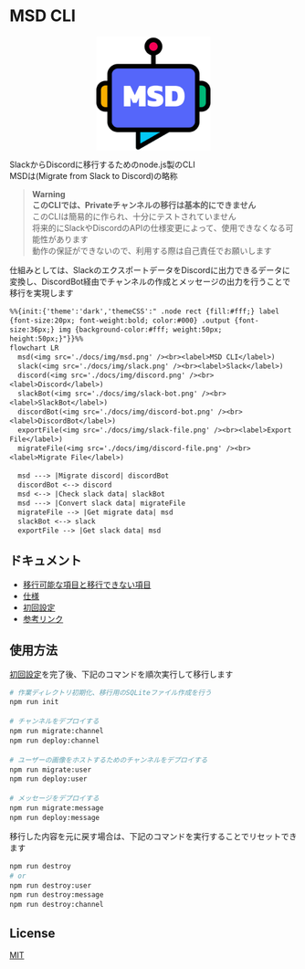 # MSD CLI

<img src="./docs//img/msd.png" style="margin-left:auto; margin-right:auto; width:200px; display:block;">

SlackからDiscordに移行するためのnode.js製のCLI  
MSDは(Migrate from Slack to Discord)の略称  

> **Warning**  
> **このCLIでは、Privateチャンネルの移行は基本的にできません**  
> このCLIは簡易的に作られ、十分にテストされていません  
> 将来的にSlackやDiscordのAPIの仕様変更によって、使用できなくなる可能性があります  
> 動作の保証ができないので、利用する際は自己責任でお願いします  

仕組みとしては、SlackのエクスポートデータをDiscordに出力できるデータに変換し、DiscordBot経由でチャンネルの作成とメッセージの出力を行うことで移行を実現します  

```mermaid
%%{init:{'theme':'dark','themeCSS':" .node rect {fill:#fff;} label {font-size:20px; font-weight:bold; color:#000} .output {font-size:36px;} img {background-color:#fff; weight:50px; height:50px;}"}}%%
flowchart LR
  msd(<img src='./docs/img/msd.png' /><br><label>MSD CLI</label>)
  slack(<img src='./docs/img/slack.png' /><br><label>Slack</label>)
  discord(<img src='./docs/img/discord.png' /><br><label>Discord</label>)
  slackBot(<img src='./docs/img/slack-bot.png' /><br><label>SlackBot</label>)
  discordBot(<img src='./docs/img/discord-bot.png' /><br><label>DiscordBot</label>)
  exportFile(<img src='./docs/img/slack-file.png' /><br><label>Export File</label>)
  migrateFile(<img src='./docs/img/discord-file.png' /><br><label>Migrate File</label>)

  msd ---> |Migrate discord| discordBot
  discordBot <--> discord
  msd <--> |Check slack data| slackBot
  msd ---> |Convert slack data| migrateFile
  migrateFile --> |Get migrate data| msd
  slackBot <--> slack
  exportFile --> |Get slack data| msd
```

## ドキュメント

- [移行可能な項目と移行できない項目](./docs/migration.md)
- [仕様](./docs/specification.md)
- [初回設定](./docs/init.md)
- [参考リンク](./docs/reference.md)

## 使用方法

[初回設定](./docs/initial-setting.md)を完了後、下記のコマンドを順次実行して移行します  

```zsh
# 作業ディレクトリ初期化、移行用のSQLiteファイル作成を行う
npm run init

# チャンネルをデプロイする
npm run migrate:channel
npm run deploy:channel

# ユーザーの画像をホストするためのチャンネルをデプロイする
npm run migrate:user
npm run deploy:user

# メッセージをデプロイする
npm run migrate:message
npm run deploy:message
```

移行した内容を元に戻す場合は、下記のコマンドを実行することでリセットできます  

```zsh
npm run destroy
# or
npm run destroy:user
npm run destroy:message
npm run destroy:channel
```

## License

[MIT](https://opensource.org/licenses/MIT)
